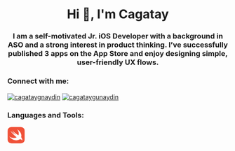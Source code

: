 <h1 align="center">Hi 👋, I'm Cagatay</h1>
<h3 align="center">I am a self-motivated Jr. iOS Developer with a background in ASO and a strong interest in product thinking. I’ve successfully published 3 apps on the App Store and enjoy designing simple, user-friendly UX flows.
</h3>

<h3 align="left">Connect with me:</h3>
<p align="left">
<a href="https://twitter.com/cagataygnaydin" target="blank"><img align="center" src="https://raw.githubusercontent.com/rahuldkjain/github-profile-readme-generator/master/src/images/icons/Social/twitter.svg" alt="cagataygnaydin" height="30" width="40" /></a>
<a href="https://linkedin.com/in/cagataygunaydin" target="blank"><img align="center" src="https://raw.githubusercontent.com/rahuldkjain/github-profile-readme-generator/master/src/images/icons/Social/linked-in-alt.svg" alt="cagataygunaydin" height="30" width="40" /></a>
</p>

<h3 align="left">Languages and Tools:</h3>
<p align="left"> <a href="https://developer.apple.com/swift/" target="_blank" rel="noreferrer"> <img src="https://raw.githubusercontent.com/devicons/devicon/master/icons/swift/swift-original.svg" alt="swift" width="40" height="40"/> </a> </p>
